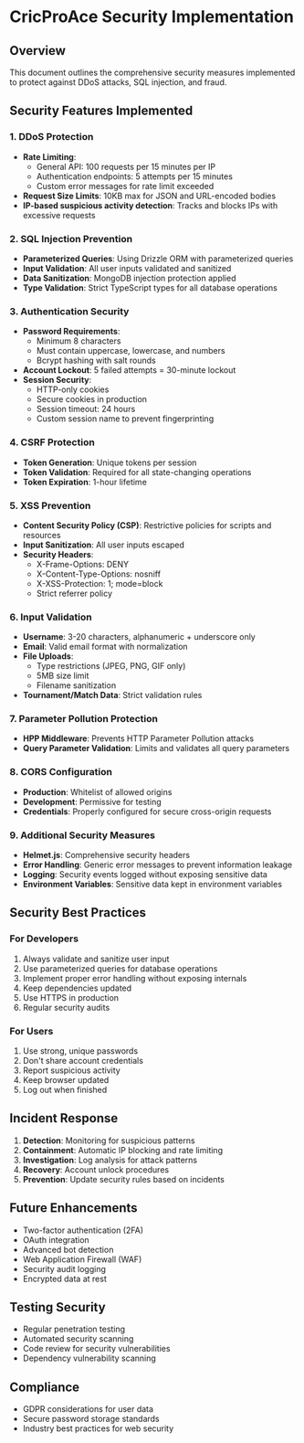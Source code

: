 # CricProAce Security Implementation

## Overview
This document outlines the comprehensive security measures implemented to protect against DDoS attacks, SQL injection, and fraud.

## Security Features Implemented

### 1. DDoS Protection
- **Rate Limiting**: 
  - General API: 100 requests per 15 minutes per IP
  - Authentication endpoints: 5 attempts per 15 minutes
  - Custom error messages for rate limit exceeded
- **Request Size Limits**: 10KB max for JSON and URL-encoded bodies
- **IP-based suspicious activity detection**: Tracks and blocks IPs with excessive requests

### 2. SQL Injection Prevention
- **Parameterized Queries**: Using Drizzle ORM with parameterized queries
- **Input Validation**: All user inputs validated and sanitized
- **Data Sanitization**: MongoDB injection protection applied
- **Type Validation**: Strict TypeScript types for all database operations

### 3. Authentication Security
- **Password Requirements**:
  - Minimum 8 characters
  - Must contain uppercase, lowercase, and numbers
  - Bcrypt hashing with salt rounds
- **Account Lockout**: 5 failed attempts = 30-minute lockout
- **Session Security**:
  - HTTP-only cookies
  - Secure cookies in production
  - Session timeout: 24 hours
  - Custom session name to prevent fingerprinting

### 4. CSRF Protection
- **Token Generation**: Unique tokens per session
- **Token Validation**: Required for all state-changing operations
- **Token Expiration**: 1-hour lifetime

### 5. XSS Prevention
- **Content Security Policy (CSP)**: Restrictive policies for scripts and resources
- **Input Sanitization**: All user inputs escaped
- **Security Headers**:
  - X-Frame-Options: DENY
  - X-Content-Type-Options: nosniff
  - X-XSS-Protection: 1; mode=block
  - Strict referrer policy

### 6. Input Validation
- **Username**: 3-20 characters, alphanumeric + underscore only
- **Email**: Valid email format with normalization
- **File Uploads**: 
  - Type restrictions (JPEG, PNG, GIF only)
  - 5MB size limit
  - Filename sanitization
- **Tournament/Match Data**: Strict validation rules

### 7. Parameter Pollution Protection
- **HPP Middleware**: Prevents HTTP Parameter Pollution attacks
- **Query Parameter Validation**: Limits and validates all query parameters

### 8. CORS Configuration
- **Production**: Whitelist of allowed origins
- **Development**: Permissive for testing
- **Credentials**: Properly configured for secure cross-origin requests

### 9. Additional Security Measures
- **Helmet.js**: Comprehensive security headers
- **Error Handling**: Generic error messages to prevent information leakage
- **Logging**: Security events logged without exposing sensitive data
- **Environment Variables**: Sensitive data kept in environment variables

## Security Best Practices

### For Developers
1. Always validate and sanitize user input
2. Use parameterized queries for database operations
3. Implement proper error handling without exposing internals
4. Keep dependencies updated
5. Use HTTPS in production
6. Regular security audits

### For Users
1. Use strong, unique passwords
2. Don't share account credentials
3. Report suspicious activity
4. Keep browser updated
5. Log out when finished

## Incident Response
1. **Detection**: Monitoring for suspicious patterns
2. **Containment**: Automatic IP blocking and rate limiting
3. **Investigation**: Log analysis for attack patterns
4. **Recovery**: Account unlock procedures
5. **Prevention**: Update security rules based on incidents

## Future Enhancements
- Two-factor authentication (2FA)
- OAuth integration
- Advanced bot detection
- Web Application Firewall (WAF)
- Security audit logging
- Encrypted data at rest

## Testing Security
- Regular penetration testing
- Automated security scanning
- Code review for security vulnerabilities
- Dependency vulnerability scanning

## Compliance
- GDPR considerations for user data
- Secure password storage standards
- Industry best practices for web security
